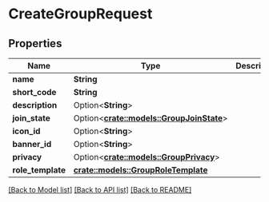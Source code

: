 # CreateGroupRequest

## Properties

Name | Type | Description | Notes
------------ | ------------- | ------------- | -------------
**name** | **String** |  | 
**short_code** | **String** |  | 
**description** | Option<**String**> |  | [optional]
**join_state** | Option<[**crate::models::GroupJoinState**](GroupJoinState.md)> |  | [optional]
**icon_id** | Option<**String**> |  | [optional]
**banner_id** | Option<**String**> |  | [optional]
**privacy** | Option<[**crate::models::GroupPrivacy**](GroupPrivacy.md)> |  | [optional]
**role_template** | [**crate::models::GroupRoleTemplate**](GroupRoleTemplate.md) |  | 

[[Back to Model list]](../README.md#documentation-for-models) [[Back to API list]](../README.md#documentation-for-api-endpoints) [[Back to README]](../README.md)


